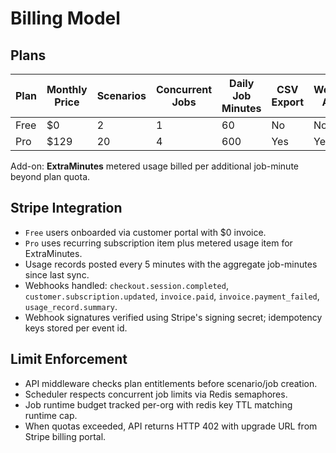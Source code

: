 # Billing Model

## Plans

| Plan | Monthly Price | Scenarios | Concurrent Jobs | Daily Job Minutes | CSV Export | Webhook Alerts |
|------|---------------|-----------|-----------------|-------------------|------------|----------------|
| Free | $0            | 2         | 1               | 60                | No         | No             |
| Pro  | $129          | 20        | 4               | 600               | Yes        | Yes            |

Add-on: **ExtraMinutes** metered usage billed per additional job-minute beyond plan quota.

## Stripe Integration

- `Free` users onboarded via customer portal with $0 invoice.
- `Pro` uses recurring subscription item plus metered usage item for ExtraMinutes.
- Usage records posted every 5 minutes with the aggregate job-minutes since last sync.
- Webhooks handled: `checkout.session.completed`, `customer.subscription.updated`, `invoice.paid`, `invoice.payment_failed`, `usage_record.summary`.
- Webhook signatures verified using Stripe's signing secret; idempotency keys stored per event id.

## Limit Enforcement

- API middleware checks plan entitlements before scenario/job creation.
- Scheduler respects concurrent job limits via Redis semaphores.
- Job runtime budget tracked per-org with redis key TTL matching runtime cap.
- When quotas exceeded, API returns HTTP 402 with upgrade URL from Stripe billing portal.
